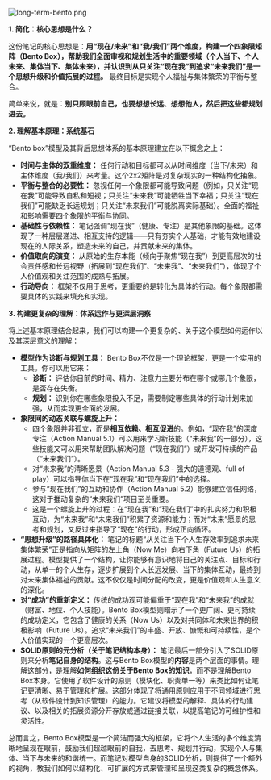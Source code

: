 
![long-term-bento.png](https://cdn.jsdelivr.net/gh/duanbiao2000/BlogGallery@main/picture/long-term-bento.png)

**1. 简化：核心思想是什么？**

这份笔记的核心思想是：**用“现在/未来”和“我/我们”两个维度，构建一个四象限矩阵（Bento Box），帮助我们全面审视和规划生活中的重要领域（个人当下、个人未来、集体当下、集体未来），并认识到从只关注“现在我”到追求“未来我们”是一个思想升级和价值拓展的过程。** 最终目标是实现个人福祉与集体繁荣的平衡与整合。

简单来说，就是：**别只顾眼前自己，也要想想长远、想想他人，然后把这些都规划进去。**

**2. 理解基本原理：系统基石**

“Bento box”模型及其背后思想体系的基本原理建立在以下概念之上：

*   **时间与主体的双重维度：** 任何行动和目标都可以从时间维度（当下/未来）和主体维度（我/我们）来考量。这个2x2矩阵是对复杂现实的一种结构化抽象。
*   **平衡与整合的必要性：** 忽视任何一个象限都可能导致问题（例如，只关注“现在我”可能导致自私和短视；只关注“未来我”可能牺牲当下幸福；只关注“现在我们”可能缺乏长远规划；只关注“未来我们”可能脱离实际基础）。全面的福祉和影响需要四个象限的平衡与协同。
*   **基础性与依赖性：** 笔记强调“现在我”（健康、专注）是其他象限的基础。这体现了一种层层递进、相互支持的逻辑——只有夯实个人基础，才能有效地建设现在的人际关系，塑造未来的自己，并贡献未来的集体。
*   **价值取向的演变：** 从原始的生存本能（倾向于聚焦“现在我”）到更高层次的社会责任感和长远视野（拓展到“现在我们”、“未来我”、“未来我们”），体现了个人价值观和关注范围的成熟与拓展。
*   **行动导向：** 框架不仅用于思考，更重要的是转化为具体的行动。每个象限都需要具体的实践来填充和实现。

**3. 构建更复杂的理解：体系运作与更深层洞察**

将上述基本原理结合起来，我们可以构建一个更复杂的、关于这个模型如何运作以及其深层意义的理解：

*   **模型作为诊断与规划工具：** Bento Box不仅是一个理论框架，更是一个实用的工具。你可以用它来：
    *   **诊断：** 评估你目前的时间、精力、注意力主要分布在哪个或哪几个象限，是否存在失衡。
    *   **规划：** 识别你在哪些象限投入不足，需要制定哪些具体的行动计划来加强，从而实现更全面的发展。
*   **象限间的动态关联与螺旋上升：**
    *   四个象限并非孤立，而是**相互依赖、相互促进**的。例如，“现在我”的深度专注（Action Manual 5.1）可以用来学习新技能（“未来我”的一部分），这些技能又可以用来帮助团队解决问题（“现在我们”）或开发可持续的产品（“未来我们”）。
    *   对“未来我”的清晰愿景（Action Manual 5.3 - 强大的道德观、full of play）可以指导你当下在“现在我”和“现在我们”中的选择。
    *   参与“现在我们”的互助和协作（Action Manual 5.2）能够建立信任网络，这对于推动复杂的“未来我们”项目至关重要。
    *   这是一个螺旋上升的过程：在“现在我”和“现在我们”中的扎实努力和积极互动，为“未来我”和“未来我们”积累了资源和能力；而对“未来”愿景的思考和规划，又反过来指导了“现在”的行动，形成正向循环。
*   **“思想升级”的路径具体化：** 笔记的标题“从关注当下个人生存效率到追求未来集体繁荣”正是指向从矩阵的左上角（Now Me）向右下角（Future Us）的拓展过程。模型提供了一个结构，让你能够有意识地将自己的关注点、目标和行动，从单一的个人生存，逐步扩展到个人长远发展、当下的集体互动，最终到对未来集体福祉的贡献。这不仅仅是时间分配的改变，更是价值观和人生意义的深化。
*   **对“成功”的重新定义：** 传统的成功观可能偏重于“现在我”和“未来我”的成就（财富、地位、个人技能）。Bento Box模型则暗示了一个更广阔、更可持续的成功定义，它包含了健康的关系（Now Us）以及对共同体和未来世界的积极影响（Future Us）。追求“未来我们”的丰盛、开放、慷慨和可持续性，是个人价值实现的一个更高层次。
*   **SOLID原则的元分析（关于笔记结构本身）：** 笔记最后一部分引入了SOLID原则来分析**笔记自身的结构**。这与Bento Box模型的**内容**是两个层面的事情。理解这部分，是理解**如何组织这份关于Bento Box的知识**，而不是理解Bento Box本身。它使用了软件设计的原则（模块化、职责单一等）来类比如何让笔记更清晰、易于管理和扩展。这部分体现了将通用原则应用于不同领域进行思考（从软件设计到知识管理）的能力。它建议将模型的解释、具体的行动建议、以及相关的拓展资源分开存放或通过链接关联，以提高笔记的可维护性和灵活性。

总而言之，Bento Box模型是一个简洁而强大的框架，它将个人生活的多个维度清晰地呈现在眼前，鼓励我们超越眼前的自我，去思考、规划并行动，实现个人与集体、当下与未来的和谐统一。而笔记对模型自身的SOLID分析，则提供了一个额外的视角，教我们如何以结构化、可扩展的方式来管理和呈现这类复杂的概念体系。